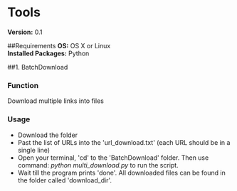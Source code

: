 # Tools
**Version:** 0.1

##Requirements
**OS:** OS X or Linux  
**Installed Packages:** Python

##1. BatchDownload  

### Function
Download multiple links into files

### Usage
- Download the folder
- Past the list of URLs into the 'url_download.txt' (each URL should be in a single line)
- Open your terminal, 'cd' to the 'BatchDownload' folder. Then use command: *python multi_download.py* to run the script.
- Wait till the program prints 'done'. All downloaded files can be found in the folder called 'download_dir'.
